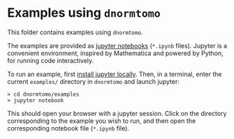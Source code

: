 
Examples using `dnormtomo`
==========================

This folder contains examples using `dnormtomo`.

The examples are provided as [jupyter notebooks][jpynb] (`*.ipynb` files).
Jupyter is a convenient environment, inspired by Mathematica and powered by
Python, for running code interactively.

To run an example, first [install jupyter locally][jpyinst].  Then, in a
terminal, enter the current `examples/` directory in `dnormtomo` and launch
jupyter:

    > cd dnormtomo/examples
    > jupyter notebook
    
This should open your browser with a jupyter session. Click on the directory
corresponding to the example you wish to run, and then open the corresponding
notebook file (`*.ipynb` file).

[jpynb]: https://jupyter.org/
[jpyinst]: http://jupyter.readthedocs.io/en/latest/install.html

